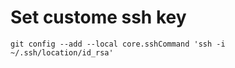 # Set custome ssh key
```
git config --add --local core.sshCommand 'ssh -i ~/.ssh/location/id_rsa'
```